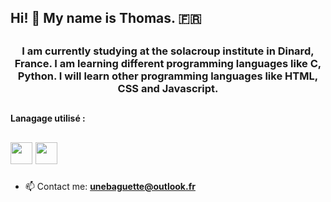### <h2>Hi! 👋 My name is Thomas. 🇫🇷</h2>


## <h3> <p align="center">I am currently studying at the solacroup institute in Dinard, France. I am learning different programming languages like C, Python. I will learn other programming languages like HTML, CSS and Javascript. </h3> </p>


## <h4> Lanagage utilisé :  </h4> 
## <p> <a href="https://www.cprogramming.com/"><img src="https://github.com/abranhe/programming-languages-logos/blob/master/src/c/c_64x64.png" width="35" height="35"></img></a> <a href="https://www.python.org/"><img src="https://github.com/abranhe/programming-languages-logos/blob/master/src/python/python_64x64.png" width="35" height="35"></img></a>


- 📫 Contact me: **unebaguette@outlook.fr**










<!--
**UneBaguette/UneBaguette** is a ✨ _special_ ✨ repository because its `README.md` (this file) appears on your GitHub profile.

Here are some ideas to get you started:

- 🔭 I’m currently working on ...
- 🌱 I’m currently learning ...
- 👯 I’m looking to collaborate on ...
- 🤔 I’m looking for help with ...
- 💬 Ask me about ...
- 📫 Contact me: ...
- 😄 Pronouns: ...
- ⚡ Fun fact: ...
-->
